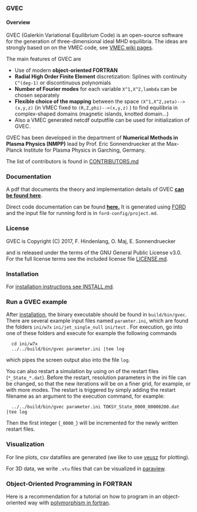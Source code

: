 ### GVEC 

#### Overview

GVEC (Galerkin Variational Equilibrium Code) is an open-source software for
the generation of three-dimensional ideal MHD equilibria.
The ideas are strongly based on on the VMEC code, 
see [VMEC wiki pages](https://princetonuniversity.github.io/STELLOPT/VMEC).

The main features of GVEC are

* Use of modern **object-oriented FORTRAN**
* **Radial High Order Finite Element** discretization: Splines with continuity `C^(deg-1)` or discontinuous polynomials
* **Number of Fourier modes** for each variable `X^1,X^2,lambda` can be chosen separately
* **Flexible choice of the mapping** between the space `(X^1,X^2,zeta)--> (x,y,z)` (in VMEC fixed to `(R,Z,phi)-->(x,y,z)` ) 
  to find equilibria in complex-shaped domains (magnetic islands, knotted domain...)
* Also a VMEC generated netcdf outputfile can be used for initialization of GVEC.

GVEC has been developed in the department of **Numerical Methods in Plasma Physics (NMPP)**
lead by Prof. Eric Sonnendruecker at the Max-Planck Institute for Plasma Physics 
in Garching, Germany.

The list of contributors is found in [CONTRIBUTORS.md](CONTRIBUTORS.md)

### Documentation

A pdf that documents the theory and implementation details of GVEC  **[ can be found here](https://gitlab.mpcdf.mpg.de/gvec-group/GVEC_doc/blob/master/GVEC_prototype/GVEC_prototype.pdf)**.

Direct code documentation can be found **[here.](http://gvec-group.pages.mpcdf.de/ford-gvec-doc)**
It is generated using [FORD](https://forddocs.readthedocs.io/en/latest/) 
and the input file for running ford is in `ford-config/project.md`.

### License

GVEC is Copyright (C) 2017, F. Hindenlang, O. Maj, E. Sonnendruecker 

and is released under the terms of the GNU General Public License v3.0. 
For the full license terms see the included license file [LICENSE.md](LICENSE.md).

### Installation

For [installation instructions see INSTALL.md](INSTALL.md).


### Run a GVEC example

After [installation](INSTALL.md), the binary executable should be found in `build/bin/gvec`. 
There are several example input files named `paramter.ini`, which are found the folders `ini/w7x` `ini/jet_single_null` `ini/test` .
For execution, go into one of these folders and execute for example the following commands
``` 
  cd ini/w7x
  ../../build/bin/gvec parameter.ini |tee log
``` 
which pipes the screen output also into the file `log`.

You can also restart a simulation by using on of the restart files (`*_State_*.dat`). Before the restart, resolution parameters in the ini file can be changed, so that the new iterations will be on a finer grid, for example, or with more modes. The restart is triggered by simply adding the restart filename as an argument to the execution command, for example:
``` 
  ../../build/bin/gvec parameter.ini TOKSY_State_0000_00000200.dat |tee log
``` 
Then the first integer (`_0000_`) will be incremented for the newly written restart files. 

### Visualization

For line plots, csv datafiles are generated (we like to use [veusz](https://veusz.github.io/) for plotting). 

For 3D data, we write `.vtu` files 
that can be visualized in [paraview](https://www.paraview.org).


### Object-Oriented Programming in FORTRAN

Here is a recommendation for a tutorial on how to program in an object-oriented way
with [polymorphism in fortran](https://gist.github.com/n-s-k/522f2669979ed6d0582b8e80cf6c95fd).

